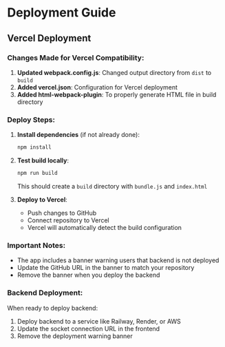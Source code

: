 # Deployment Guide

## Vercel Deployment

### Changes Made for Vercel Compatibility:

1. **Updated webpack.config.js**: Changed output directory from `dist` to `build`
2. **Added vercel.json**: Configuration for Vercel deployment
3. **Added html-webpack-plugin**: To properly generate HTML file in build directory

### Deploy Steps:

1. **Install dependencies** (if not already done):
   ```bash
   npm install
   ```

2. **Test build locally**:
   ```bash
   npm run build
   ```
   This should create a `build` directory with `bundle.js` and `index.html`

3. **Deploy to Vercel**:
   - Push changes to GitHub
   - Connect repository to Vercel
   - Vercel will automatically detect the build configuration

### Important Notes:

- The app includes a banner warning users that backend is not deployed
- Update the GitHub URL in the banner to match your repository
- Remove the banner when you deploy the backend

### Backend Deployment:

When ready to deploy backend:
1. Deploy backend to a service like Railway, Render, or AWS
2. Update the socket connection URL in the frontend
3. Remove the deployment warning banner 